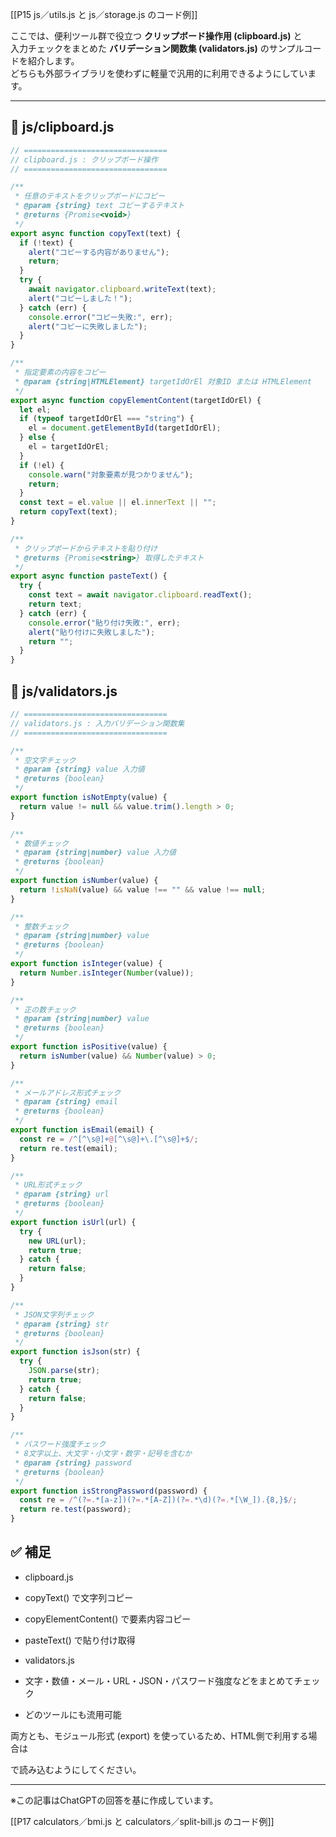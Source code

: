 [[P15 js／utils.js と js／storage.js のコード例]]

ここでは、便利ツール群で役立つ **クリップボード操作用 (clipboard.js)** と  
入力チェックをまとめた **バリデーション関数集 (validators.js)** のサンプルコードを紹介します。  
どちらも外部ライブラリを使わずに軽量で汎用的に利用できるようにしています。

---

## 📄 js/clipboard.js

```js
// ================================
// clipboard.js : クリップボード操作
// ================================

/**
 * 任意のテキストをクリップボードにコピー
 * @param {string} text コピーするテキスト
 * @returns {Promise<void>}
 */
export async function copyText(text) {
  if (!text) {
    alert("コピーする内容がありません");
    return;
  }
  try {
    await navigator.clipboard.writeText(text);
    alert("コピーしました！");
  } catch (err) {
    console.error("コピー失敗:", err);
    alert("コピーに失敗しました");
  }
}

/**
 * 指定要素の内容をコピー
 * @param {string|HTMLElement} targetIdOrEl 対象ID または HTMLElement
 */
export async function copyElementContent(targetIdOrEl) {
  let el;
  if (typeof targetIdOrEl === "string") {
    el = document.getElementById(targetIdOrEl);
  } else {
    el = targetIdOrEl;
  }
  if (!el) {
    console.warn("対象要素が見つかりません");
    return;
  }
  const text = el.value || el.innerText || "";
  return copyText(text);
}

/**
 * クリップボードからテキストを貼り付け
 * @returns {Promise<string>} 取得したテキスト
 */
export async function pasteText() {
  try {
    const text = await navigator.clipboard.readText();
    return text;
  } catch (err) {
    console.error("貼り付け失敗:", err);
    alert("貼り付けに失敗しました");
    return "";
  }
}
```

## 📄 js/validators.js
```js
// ================================
// validators.js : 入力バリデーション関数集
// ================================

/**
 * 空文字チェック
 * @param {string} value 入力値
 * @returns {boolean}
 */
export function isNotEmpty(value) {
  return value != null && value.trim().length > 0;
}

/**
 * 数値チェック
 * @param {string|number} value 入力値
 * @returns {boolean}
 */
export function isNumber(value) {
  return !isNaN(value) && value !== "" && value !== null;
}

/**
 * 整数チェック
 * @param {string|number} value
 * @returns {boolean}
 */
export function isInteger(value) {
  return Number.isInteger(Number(value));
}

/**
 * 正の数チェック
 * @param {string|number} value
 * @returns {boolean}
 */
export function isPositive(value) {
  return isNumber(value) && Number(value) > 0;
}

/**
 * メールアドレス形式チェック
 * @param {string} email
 * @returns {boolean}
 */
export function isEmail(email) {
  const re = /^[^\s@]+@[^\s@]+\.[^\s@]+$/;
  return re.test(email);
}

/**
 * URL形式チェック
 * @param {string} url
 * @returns {boolean}
 */
export function isUrl(url) {
  try {
    new URL(url);
    return true;
  } catch {
    return false;
  }
}

/**
 * JSON文字列チェック
 * @param {string} str
 * @returns {boolean}
 */
export function isJson(str) {
  try {
    JSON.parse(str);
    return true;
  } catch {
    return false;
  }
}

/**
 * パスワード強度チェック
 * 8文字以上、大文字・小文字・数字・記号を含むか
 * @param {string} password
 * @returns {boolean}
 */
export function isStrongPassword(password) {
  const re = /^(?=.*[a-z])(?=.*[A-Z])(?=.*\d)(?=.*[\W_]).{8,}$/;
  return re.test(password);
}
```

## ✅ 補足
- clipboard.js  
- copyText() で文字列コピー
- copyElementContent() で要素内容コピー
- pasteText() で貼り付け取得

- validators.js  
- 文字・数値・メール・URL・JSON・パスワード強度などをまとめてチェック
- どのツールにも流用可能

両方とも、モジュール形式 (export) を使っているため、HTML側で利用する場合は
<script type="module" src="..."></script> で読み込むようにしてください。

---

※この記事はChatGPTの回答を基に作成しています。

[[P17 calculators／bmi.js と calculators／split-bill.js のコード例]]
